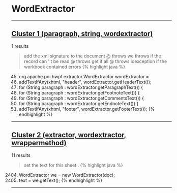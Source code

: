 # WordExtractor

***

## [Cluster 1 (paragraph, string, wordextractor)](./1)
1 results
> add the xml signature to the document @ throws we throws if the record can ' t be read @ throws get if all @ throws ioexception if the workbook contained errors 
{% highlight java %}
45. org.apache.poi.hwpf.extractor.WordExtractor wordExtractor =
48. addTextIfAny(xhtml, "header", wordExtractor.getHeaderText());
50. for (String paragraph : wordExtractor.getParagraphText()) {
54. for (String paragraph : wordExtractor.getFootnoteText()) {
58. for (String paragraph : wordExtractor.getCommentsText()) {
62. for (String paragraph : wordExtractor.getEndnoteText()) {
66. addTextIfAny(xhtml, "footer", wordExtractor.getFooterText());
{% endhighlight %}

***

## [Cluster 2 (extractor, wordextractor, wrappermethod)](./2)
11 results
> set the text for this sheet . 
{% highlight java %}
2404. WordExtractor we = new WordExtractor(doc);
2407. text = we.getText();
{% endhighlight %}

***

